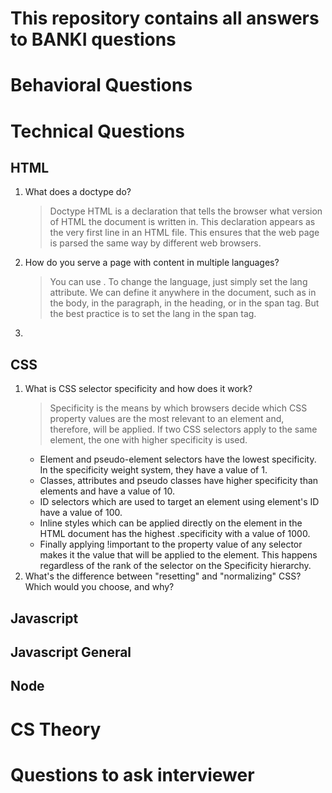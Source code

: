 # This repository contains all answers to BANKI questions

# Behavioral Questions

# Technical Questions

## HTML
1. What does a doctype do?
   > Doctype HTML is a declaration that tells the browser what version of HTML the document is written in. This declaration appears as the very first line in an HTML file. This ensures that the web page is parsed the same way by different web browsers.
2. How do you serve a page with content in multiple languages?
   > You can use <html lang="en">. To change the language, just simply set the lang attribute. We can define it anywhere in the document, such as in the body, in the paragraph, in the heading, or in the span tag. But the best practice is to set the lang in the span tag.
3. 

## CSS
1. What is CSS selector specificity and how does it work?
   > Specificity is the means by which browsers decide which CSS property values are the most relevant to an element and, therefore, will be applied. If two CSS selectors apply to the same element, the one with higher specificity is used. 
   * Element and pseudo-element selectors have the lowest specificity. In the specificity weight system, they have a value of 1.
    * Classes, attributes and pseudo classes have higher specificity than elements and have a value of 10.
    * ID selectors which are used to target an element using element's ID have a value of 100.
    * Inline styles which can be applied directly on the element in the HTML document has the highest .specificity with a value of 1000.
    * Finally applying !important to the property value of any selector makes it the value that will be applied to the element. This happens regardless of the rank of the selector on the Specificity hierarchy.
2. What's the difference between "resetting" and "normalizing" CSS? Which would you choose, and why?

## Javascript

## Javascript General

## Node

# CS Theory

# Questions to ask interviewer